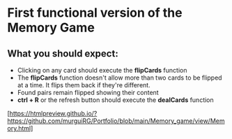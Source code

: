 # First functional version of the Memory Game

## What you should expect:

- Clicking on any card should execute the **flipCards** function
- The **flipCards** function doesn't allow more than two cards to be flipped at a time.
  It flips them back if they're different.
- Found pairs remain flipped showing their content
- **ctrl + R** or the refresh button should execute the **dealCards** function

[https://htmlpreview.github.io/?https://github.com/murguiRG/Portfolio/blob/main/Memory_game/view/Memory.html]
